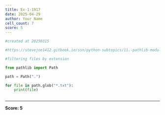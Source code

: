 ```yaml
---
title: Ex-1-1917
date: 2025-04-29
author: Your Name
cell_count: 7
score: 5
---
```


```python
#created at 20250315
```


```python
#https://stevejoe1412.gitbook.io/ssn/python-subtopics/11.-pathlib-module
```


```python
#filtering files by extension
```


```python
from pathlib import Path
```


```python
path = Path(".")
```


```python
for file in path.glob("*.txt"):
    print(file)
```


```python

```


---
**Score: 5**